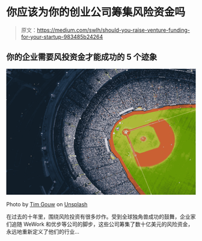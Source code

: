 # 你应该为你的创业公司筹集风险资金吗

> 原文：<https://medium.com/swlh/should-you-raise-venture-funding-for-your-startup-983485b24264>

## 你的企业需要风投资金才能成功的 5 个迹象

![](img/60788fbe4bb819c9a902136d4d12539c.png)

Photo by [Tim Gouw](https://unsplash.com/@punttim?utm_source=medium&utm_medium=referral) on [Unsplash](https://unsplash.com?utm_source=medium&utm_medium=referral)

在过去的十年里，围绕风险投资有很多炒作。受到全球独角兽成功的鼓舞，企业家们追随 WeWork 和优步等公司的脚步，这些公司筹集了数十亿美元的风险资金，永远地重新定义了他们的行业…